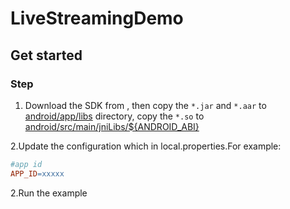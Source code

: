 # LiveStreamingDemo

## Get started

### Step


1. Download the SDK from [](), then copy the `*.jar` and `*.aar` to [android/app/libs](app/libs)
   directory, copy the `*.so` to [android/src/main/jniLibs/${ANDROID_ABI}](app/src/main/jniLibs)

2.Update the configuration which in local.properties.For example:
```mk
#app id
APP_ID=xxxxx
```

2.Run the example